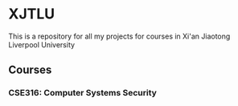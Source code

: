 # XJTLU
This is a repository for all my projects for courses in Xi'an Jiaotong Liverpool University

## Courses

### CSE316: Computer Systems Security
